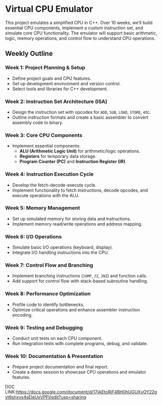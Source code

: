 # Virtual CPU Emulator

This project emulates a simplified CPU in C++. Over 10 weeks, we’ll build essential CPU components, implement a custom instruction set, and simulate core CPU functionality. The emulator will support basic arithmetic, logic, memory operations, and control flow to understand CPU operations.

## Weekly Outline

### Week 1: Project Planning & Setup

- Define project goals and CPU features.
- Set up development environment and version control.
- Select tools and libraries for C++ development.

### Week 2: Instruction Set Architecture (ISA)

- Design the instruction set with opcodes for `ADD`, `SUB`, `LOAD`, `STORE`, etc.
- Outline instruction formats and create a basic assembler to convert assembly code to binary.

### Week 3: Core CPU Components

- Implement essential components:
  - **ALU (Arithmetic Logic Unit)** for arithmetic/logic operations.
  - **Registers** for temporary data storage.
  - **Program Counter (PC)** and **Instruction Register (IR)**.

### Week 4: Instruction Execution Cycle

- Develop the fetch-decode-execute cycle.
- Implement functionality to fetch instructions, decode opcodes, and execute operations with the ALU.

### Week 5: Memory Management

- Set up simulated memory for storing data and instructions.
- Implement memory read/write operations and address mapping.

### Week 6: I/O Operations

- Simulate basic I/O operations (keyboard, display).
- Integrate I/O handling instructions into the CPU.

### Week 7: Control Flow and Branching

- Implement branching instructions (`JUMP`, `JZ`, `JNZ`) and function calls.
- Add support for control flow with stack-based subroutine handling.

### Week 8: Performance Optimization

- Profile code to identify bottlenecks.
- Optimize critical operations and enhance assembler instruction encoding.

### Week 9: Testing and Debugging

- Conduct unit tests on each CPU component.
- Run integration tests with complete programs, debug, and validate.

### Week 10: Documentation & Presentation

- Prepare project documentation and final report.
- Create a demo session to showcase CPU operations and emulator features.


DOC LINK:https://docs.google.com/document/d/17jAEtoRiF4BH0hUGUXyOY22gvt6shxvs4sEIeUxVPFI/edit?usp=sharing